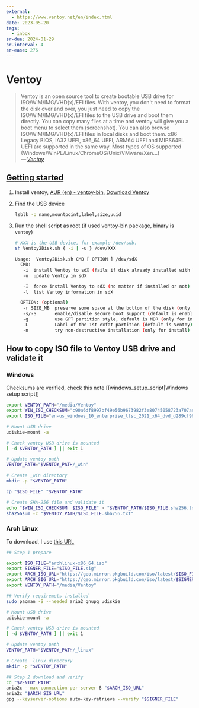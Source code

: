 ```yaml
---
external:
  - https://www.ventoy.net/en/index.html
date: 2023-05-20
tags:
  - inbox
sr-due: 2024-01-29
sr-interval: 4
sr-ease: 276
---
```


# Ventoy

> Ventoy is an open source tool to create bootable USB drive for
> ISO/WIM/IMG/VHD(x)/EFI files. With ventoy, you don't need to format the disk
> over and over, you just need to copy the ISO/WIM/IMG/VHD(x)/EFI files to the
> USB drive and boot them directly. You can copy many files at a time and ventoy
> will give you a boot menu to select them (screenshot). You can also browse
> ISO/WIM/IMG/VHD(x)/EFI files in local disks and boot them. x86 Legacy BIOS,
> IA32 UEFI, x86_64 UEFI, ARM64 UEFI and MIPS64EL UEFI are supported in the same
> way. Most types of OS supported
> (Windows/WinPE/Linux/ChromeOS/Unix/VMware/Xen...)\
> — <cite>[Ventoy](https://www.ventoy.net/en/index.html)</cite>

## [Getting started](https://www.ventoy.net/en/doc_start.html)

1. Install ventoy,
   [AUR (en) - ventoy-bin](https://aur.archlinux.org/packages/ventoy-bin),
   [Download Ventoy](https://www.ventoy.net/en/download.html)
2. Find the USB device
   ```bash
   lsblk -o name,mountpoint,label,size,uuid
   ```
3. Run the shell script as root (if used ventoy-bin package, binary is `ventoy`)

   ```bash
   # XXX is the USB device, for example /dev/sdb.
   sh Ventoy2Disk.sh { -i | -u } /dev/XXX
   ```

   ```bash
   Usage:  Ventoy2Disk.sh CMD [ OPTION ] /dev/sdX
     CMD:
      -i  install Ventoy to sdX (fails if disk already installed with Ventoy)
      -u  update Ventoy in sdX

      -I  force install Ventoy to sdX (no matter if installed or not)
      -l  list Ventoy information in sdX

     OPTION: (optional)
      -r SIZE_MB  preserve some space at the bottom of the disk (only for install)
      -s/-S       enable/disable secure boot support (default is enabled)
      -g          use GPT partition style, default is MBR (only for install)
      -L          Label of the 1st exfat partition (default is Ventoy)
      -n          try non-destructive installation (only for install)
   ```

## How to copy ISO file to Ventoy USB drive and validate it

### Windows

Checksums are verified, check this note [[windows_setup_script|Windows setup script]]

```bash
export VENTOY_PATH="/media/Ventoy"
export WIN_ISO_CHECKSUM="c90a6df8997bf49e56b9673982f3e80745058723a707aef8f22998ae6479597d"
export ISO_FILE="en-us_windows_10_enterprise_ltsc_2021_x64_dvd_d289cf96.iso"

# Mount USB drive
udiskie-mount -a

# Check ventoy USB drive is mounted
[ -d $VENTOY_PATH ] || exit 1

# Update ventoy path
VENTOY_PATH="$VENTOY_PATH/_win"

# Create _win directory
mkdir -p "$VENTOY_PATH"

cp "$ISO_FILE" "$VENTOY_PATH"

# Create SHA-256 file and validate it
echo "$WIN_ISO_CHECKSUM  $ISO_FILE" > "$VENTOY_PATH/$ISO_FILE.sha256.txt"
sha256sum -c "$VENTOY_PATH/$ISO_FILE.sha256.txt"
```

### Arch Linux

To download, I use [this URL](https://geo.mirror.pkgbuild.com/iso/latest/)

```bash
## Step 1 prepare

export ISO_FILE="archlinux-x86_64.iso"
export SIGNER_FILE="$ISO_FILE.sig"
export ARCH_ISO_URL="https://geo.mirror.pkgbuild.com/iso/latest/$ISO_FILE"
export ARCH_SIG_URL="https://geo.mirror.pkgbuild.com/iso/latest/$SIGNER_FILE"
export VENTOY_PATH="/media/Ventoy"

## Verify requiremets installed
sudo pacman -S --needed aria2 gnupg udiskie

# Mount USB drive
udiskie-mount -a

# Check ventoy USB drive is mounted
[ -d $VENTOY_PATH ] || exit 1

# Update ventoy path
VENTOY_PATH="$VENTOY_PATH/_linux"

# Create _linux directory
mkdir -p "$VENTOY_PATH"

## Step 2 download and verify
cd "$VENTOY_PATH"
aria2c --max-connection-per-server 8 "$ARCH_ISO_URL"
aria2c "$ARCH_SIG_URL"
gpg --keyserver-options auto-key-retrieve --verify "$SIGNER_FILE"
```
